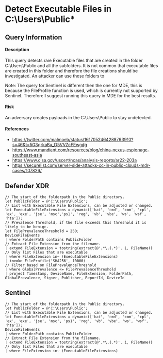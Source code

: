# Detect Executable Files in C:\Users\Public*

## Query Information

#### Description
This query detects rare Executable files that are created in the folder C:\Users\Public and all the subfolders. It is not common that executable files are created in this folder and therefore the file creations should be investigated. An attacker can use those folders to 

Note: The query for Sentinel is different then the one for MDE, this is because the FileProfile function is used, which is currently not supported by Sentinel. Therefore I suggest running this query in MDE for the best results. 

#### Risk
An adversary creates payloads in the C:\Users\Public to stay undetected. 

#### References
- https://twitter.com/malmoeb/status/1617052464288763910?s=46&t=5G3qrkaBu_D5VVZcFEwgdg
- https://www.mandiant.com/resources/blog/china-nexus-espionage-southeast-asia
- https://www.cisa.gov/uscert/ncas/analysis-reports/ar22-203a
- https://securelist.com/server-side-attacks-cc-in-public-clouds-mdr-cases/107826/

## Defender XDR
```KQL
// The start of the folderpath in the Public directory.
let PublicFolder = @'C:\Users\Public';
// List with Executable File Extensions, can be adjusted or changed.
let ExecutableFileExtensions = dynamic(['bat', 'cmd', 'com', 'cpl', 'ex', 'exe', 'jse', 'msc','ps1', 'reg', 'vb', 'vbe', 'ws', 'wsf', 'hta']);
// Prevalence Threshold, if the file exceeds this threshold it is likely to be benign.
let FilePrevalenceThreshold = 250;
DeviceFileEvents
| where FolderPath contains PublicFolder
// Extract File Extension from the filename.
| extend FileExtension = tostring(extract(@'.*\.(.*)', 1, FileName))
// Only list Files that are executable
| where FileExtension in~ (ExecutableFileExtensions)
| invoke FileProfile('SHA256', 10000)
// Filter based on FilePrevalenceThreshold
| where GlobalPrevalence <= FilePrevalenceThreshold
| project Timestamp, DeviceName, FileExtension, FolderPath, GlobalPrevalence, Signer, Publisher, ReportId, DeviceId
```

## Sentinel
```KQL
// The start of the folderpath in the Public directory.
let PublicFolder = @'C:\Users\Public';
// List with Executable File Extensions, can be adjusted or changed.
let ExecutableFileExtensions = dynamic(['bat', 'cmd', 'com', 'cpl', 'ex', 'exe', 'jse', 'msc', 'ps1', 'reg', 'vb', 'vbe', 'ws', 'wsf', 'hta']);
DeviceFileEvents
| where FolderPath contains PublicFolder
// Extract File Extension from the filename.
| extend FileExtension = tostring(extract(@'.*\.(.*)', 1, FileName))
// Only list Files that are executable
| where FileExtension in~ (ExecutableFileExtensions)
```
